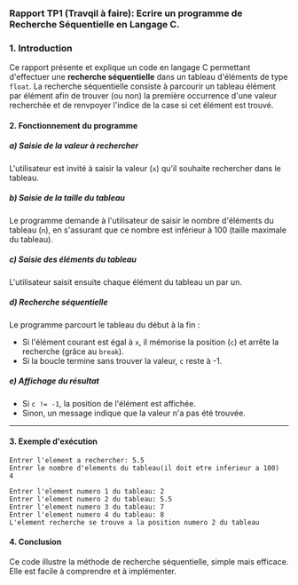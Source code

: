 ### Rapport TP1 (Travqil à faire): Ecrire un programme de Recherche Séquentielle en Langage C.

### 1. Introduction

Ce rapport présente et explique un code en langage C permettant d'effectuer une **recherche séquentielle**  dans un tableau d'éléments de type `float`. La recherche séquentielle consiste à parcourir un tableau élément par élément afin de trouver (ou non) la première occurrence d'une valeur recherchée et de renvpoyer l'indice de la case si cet élément est trouvé.

#### 2. Fonctionnement du programme

##### a) Saisie de la valeur à rechercher
L'utilisateur est invité à saisir la valeur (`x`) qu'il souhaite rechercher dans le tableau.

##### b) Saisie de la taille du tableau
Le programme demande à l'utilisateur de saisir le nombre d'éléments du tableau (`n`), en s'assurant que ce nombre est inférieur à 100 (taille maximale du tableau).

##### c) Saisie des éléments du tableau
L'utilisateur saisit ensuite chaque élément du tableau un par un.

##### d) Recherche séquentielle
Le programme parcourt le tableau du début à la fin :
- Si l'élément courant est égal à `x`, il mémorise la position (`c`) et arrête la recherche (grâce au `break`).
- Si la boucle termine sans trouver la valeur, `c` reste à -1.

##### e) Affichage du résultat
- Si `c != -1`, la position de l'élément est affichée.
- Sinon, un message indique que la valeur n'a pas été trouvée.

---
#### 3. Exemple d'exécution

```
Entrer l'element a rechercher: 5.5
Entrer le nombre d'elements du tableau(il doit etre inferieur a 100)
4

Entrer l'element numero 1 du tableau: 2
Entrer l'element numero 2 du tableau: 5.5
Entrer l'element numero 3 du tableau: 7
Entrer l'element numero 4 du tableau: 8
L'element recherche se trouve a la position numero 2 du tableau
```

#### 4. Conclusion

Ce code illustre  la méthode de recherche séquentielle, simple mais efficace. Elle est facile à comprendre et à implémenter. 
